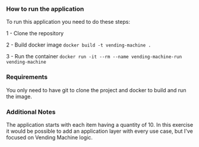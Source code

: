 ### How to run the application

To run this application you need to do these steps:

1 - Clone the repository

2 - Build docker image
`docker build -t vending-machine .`

3 - Run the container
`docker run -it --rm --name vending-machine-run vending-machine`

### Requirements
You only need to have git to clone the project and docker to build and run the image.

### Additional Notes
The application starts with each item having a quantity of 10. 
In this exercise it would be possible to add an application layer with every use case, but I've focused on Vending Machine logic.
